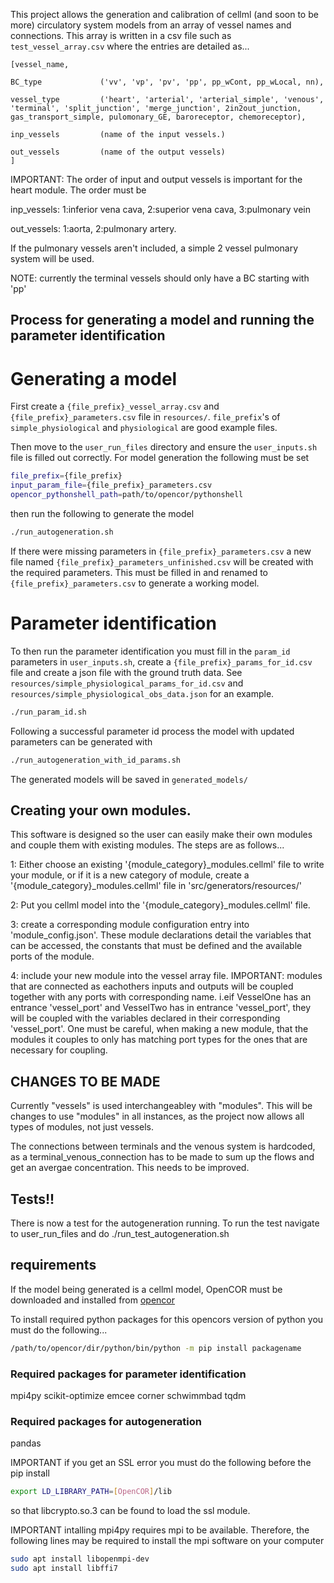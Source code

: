 This project allows the generation and calibration of cellml (and soon to be more) circulatory system models from an array of vessel names and connections. 
This array is written in a csv file such as `test_vessel_array.csv` where the entries are detailed as...

```
[vessel_name,

BC_type             ('vv', 'vp', 'pv', 'pp', pp_wCont, pp_wLocal, nn),

vessel_type         ('heart', 'arterial', 'arterial_simple', 'venous', 'terminal', 'split_junction', 'merge_junction', 2in2out_junction, gas_transport_simple, pulomonary_GE, baroreceptor, chemoreceptor),

inp_vessels         (name of the input vessels.)

out_vessels         (name of the output vessels)
]
```

IMPORTANT: The order of input and output vessels is important for the heart module. The order must be

inp_vessels: 1:inferior vena cava, 2:superior vena cava, 3:pulmonary vein

out_vessels: 1:aorta, 2:pulmonary artery.

If the pulmonary vessels aren't included, a simple 2 vessel pulmonary system will be used.

NOTE: currently the terminal vessels should only have a BC starting with 'pp' 

## Process for generating a model and running the parameter identification

# Generating a model

First create a `{file_prefix}_vessel_array.csv` and `{file_prefix}_parameters.csv` file in `resources/`.
`file_prefix`'s of `simple_physiological` and `physiological` are good example files.

Then move to the `user_run_files` directory and ensure the `user_inputs.sh` file is filled out correctly. 
For model generation the following must be set

```bash
file_prefix={file_prefix} 
input_param_file={file_prefix}_parameters.csv
opencor_pythonshell_path=path/to/opencor/pythonshell
```

then run the following to generate the model

```bash
./run_autogeneration.sh
```

If there were missing parameters in `{file_prefix}_parameters.csv` a new file named 
`{file_prefix}_parameters_unfinished.csv` will be created with the required parameters.
This must be filled in and renamed to `{file_prefix}_parameters.csv` to
generate a working model.

# Parameter identification

To then run the parameter identification you must fill in the `param_id` parameters in `user_inputs.sh`,
create a `{file_prefix}_params_for_id.csv` file and
create a json file with the ground truth data. See `resources/simple_physiological_params_for_id.csv` and `resources/simple_physiological_obs_data.json` for an example.

```bash
./run_param_id.sh
```

Following a successful parameter id process the model with updated parameters can be generated with
```bash
./run_autogeneration_with_id_params.sh
```

The generated models will be saved in `generated_models/`


## Creating your own modules.

This software is designed so the user can easily make their own modules and couple them with existing modules. The steps are as follows...

1: Either choose an existing '{module\_category}\_modules.cellml' file to write your module, or if it is a new category of module, create a '{module\_category}\_modules.cellml' file in 'src/generators/resources/'

2: Put you cellml model into the '{module\_category}\_modules.cellml' file.

3: create a corresponding module configuration entry into 'module\_config.json'. These module declarations detail the variables that can be accessed, the constants that must be defined and the available ports of the module.
    
4: include your new module into the vessel array file. IMPORTANT: modules that are connected as eachothers inputs and outputs will be coupled together with any ports with corresponding name. i.eif VesselOne has an entrance 'vessel\_port' and VesselTwo has in entrance 'vessel\_port', they will be coupled with the variables declared in their corresponding 'vessel\_port'. One must be careful, when making a new module, that the modules it couples to only has matching port types for the ones that are necessary for coupling. 

## CHANGES TO BE MADE

Currently "vessels" is used interchangeabley with "modules". This will be changes to use "modules" in all instances, as the project now allows all types of modules, not just vessels.

The connections between terminals and the venous system is hardcoded, as a terminal_venous_connection has to be made to sum up the flows and get an avergae concentration. This needs to be improved.

## Tests!! 

There is now a test for the autogeneration running. To run the test navigate to user_run_files and do ./run_test_autogeneration.sh

## requirements  

If the model being generated is a cellml model, OpenCOR must be downloaded 
and installed from [opencor](https://opencor.ws/downloads/index.html)

To install required python packages for this opencors version of python
you must do the following...  

```bash
/path/to/opencor/dir/python/bin/python -m pip install packagename
```

### Required packages for parameter identification
mpi4py
scikit-optimize
emcee
corner
schwimmbad
tqdm

### Required packages for autogeneration
pandas

IMPORTANT if you get an SSL error you must do the following before the pip install

```bash
export LD_LIBRARY_PATH=[OpenCOR]/lib
```

so that libcrypto.so.3 can be
found to load the ssl module.

IMPORTANT intalling mpi4py requires mpi to be available. Therefore, the following lines
may be required to install the mpi software on your computer

```bash
sudo apt install libopenmpi-dev
sudo apt install libffi7
```

